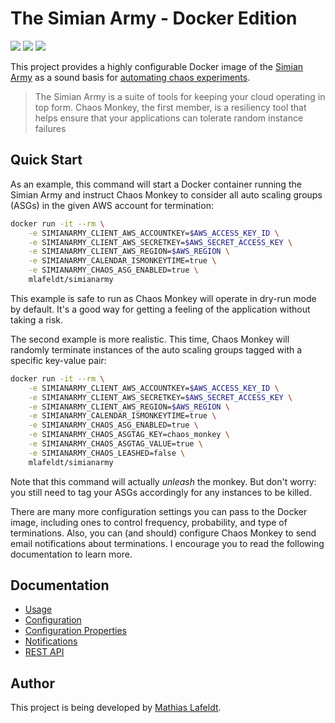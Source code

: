 # The Simian Army - Docker Edition

[![](https://images.microbadger.com/badges/image/mlafeldt/simianarmy.svg)](https://microbadger.com/images/mlafeldt/simianarmy)
[![](https://quay.io/repository/mlafeldt/simianarmy/status)](https://quay.io/repository/mlafeldt/simianarmy)
[![](https://img.shields.io/docker/pulls/mlafeldt/simianarmy.svg?maxAge=604800)](https://hub.docker.com/r/mlafeldt/simianarmy/)

This project provides a highly configurable Docker image of the [Simian Army](https://github.com/Netflix/SimianArmy) as a sound basis for [automating chaos experiments](https://medium.com/production-ready/chaos-monkey-for-fun-and-profit-87e2f343db31).

> The Simian Army is a suite of tools for keeping your cloud operating in top form. Chaos Monkey, the first member, is a resiliency tool that helps ensure that your applications can tolerate random instance failures

## Quick Start

As an example, this command will start a Docker container running the Simian Army and instruct Chaos Monkey to consider all auto scaling groups (ASGs) in the given AWS account for termination:

```bash
docker run -it --rm \
    -e SIMIANARMY_CLIENT_AWS_ACCOUNTKEY=$AWS_ACCESS_KEY_ID \
    -e SIMIANARMY_CLIENT_AWS_SECRETKEY=$AWS_SECRET_ACCESS_KEY \
    -e SIMIANARMY_CLIENT_AWS_REGION=$AWS_REGION \
    -e SIMIANARMY_CALENDAR_ISMONKEYTIME=true \
    -e SIMIANARMY_CHAOS_ASG_ENABLED=true \
    mlafeldt/simianarmy
```

This example is safe to run as Chaos Monkey will operate in dry-run mode by default. It's a good way for getting a feeling of the application without taking a risk.

The second example is more realistic. This time, Chaos Monkey will randomly terminate instances of the auto scaling groups tagged with a specific key-value pair:

```bash
docker run -it --rm \
    -e SIMIANARMY_CLIENT_AWS_ACCOUNTKEY=$AWS_ACCESS_KEY_ID \
    -e SIMIANARMY_CLIENT_AWS_SECRETKEY=$AWS_SECRET_ACCESS_KEY \
    -e SIMIANARMY_CLIENT_AWS_REGION=$AWS_REGION \
    -e SIMIANARMY_CALENDAR_ISMONKEYTIME=true \
    -e SIMIANARMY_CHAOS_ASG_ENABLED=true \
    -e SIMIANARMY_CHAOS_ASGTAG_KEY=chaos_monkey \
    -e SIMIANARMY_CHAOS_ASGTAG_VALUE=true \
    -e SIMIANARMY_CHAOS_LEASHED=false \
    mlafeldt/simianarmy
```

Note that this command will actually *unleash* the monkey. But don't worry: you still need to tag your ASGs accordingly for any instances to be killed.

There are many more configuration settings you can pass to the Docker image, including ones to control frequency, probability, and type of terminations. Also, you can (and should) configure Chaos Monkey to send email notifications about terminations. I encourage you to read the following documentation to learn more.

## Documentation

* [Usage](https://github.com/mlafeldt/docker-simianarmy/blob/master/docs/usage.md)
* [Configuration](https://github.com/mlafeldt/docker-simianarmy/blob/master/docs/configuration.md)
* [Configuration Properties](https://github.com/mlafeldt/docker-simianarmy/blob/master/docs/configuration-properties.md)
* [Notifications](https://github.com/mlafeldt/docker-simianarmy/blob/master/docs/notifications.md)
* [REST API](https://github.com/mlafeldt/docker-simianarmy/blob/master/docs/api.md)

## Author

This project is being developed by [Mathias Lafeldt](https://twitter.com/mlafeldt).

